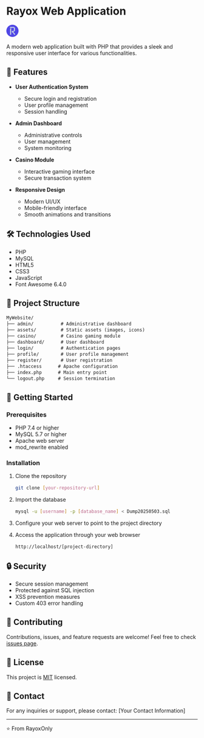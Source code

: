 # Rayox Web Application

![Rayox Logo](assets/favicon-32x32.png)

A modern web application built with PHP that provides a sleek and responsive user interface for various functionalities.

## 🌟 Features

- **User Authentication System**
  - Secure login and registration
  - User profile management
  - Session handling

- **Admin Dashboard**
  - Administrative controls
  - User management
  - System monitoring

- **Casino Module**
  - Interactive gaming interface
  - Secure transaction system

- **Responsive Design**
  - Modern UI/UX
  - Mobile-friendly interface
  - Smooth animations and transitions

## 🛠️ Technologies Used

- PHP
- MySQL
- HTML5
- CSS3
- JavaScript
- Font Awesome 6.4.0

## 📁 Project Structure

```
MyWebsite/
├── admin/          # Administrative dashboard
├── assets/         # Static assets (images, icons)
├── casino/         # Casino gaming module
├── dashboard/      # User dashboard
├── login/          # Authentication pages
├── profile/        # User profile management
├── register/       # User registration
├── .htaccess      # Apache configuration
├── index.php      # Main entry point
└── logout.php     # Session termination
```

## 🚀 Getting Started

### Prerequisites

- PHP 7.4 or higher
- MySQL 5.7 or higher
- Apache web server
- mod_rewrite enabled

### Installation

1. Clone the repository
   ```bash
   git clone [your-repository-url]
   ```

2. Import the database
   ```bash
   mysql -u [username] -p [database_name] < Dump20250503.sql
   ```

3. Configure your web server to point to the project directory

4. Access the application through your web browser
   ```
   http://localhost/[project-directory]
   ```

## 🔒 Security

- Secure session management
- Protected against SQL injection
- XSS prevention measures
- Custom 403 error handling

## 🤝 Contributing

Contributions, issues, and feature requests are welcome! Feel free to check [issues page](your-repo-url/issues).

## 📝 License

This project is [MIT](https://choosealicense.com/licenses/mit/) licensed.

## 👤 Contact

For any inquiries or support, please contact:
[Your Contact Information]

---
⭐️ From RayoxOnly
